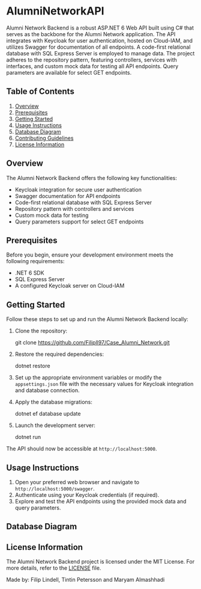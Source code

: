 # AlumniNetworkAPI

Alumni Network Backend is a robust ASP.NET 6 Web API built using C# that serves as the backbone for the Alumni Network application. The API integrates with Keycloak for user authentication, hosted on Cloud-IAM, and utilizes Swagger for documentation of all endpoints. A code-first relational database with SQL Express Server is employed to manage data. The project adheres to the repository pattern, featuring controllers, services with interfaces, and custom mock data for testing all API endpoints. Query parameters are available for select GET endpoints.

## Table of Contents

1. [Overview](#overview)
2. [Prerequisites](#prerequisites)
3. [Getting Started](#getting-started)
4. [Usage Instructions](#usage-instructions)
5. [Database Diagram](#database-diagram)
6. [Contributing Guidelines](#contributing-guidelines)
7. [License Information](#license-information)

## Overview

The Alumni Network Backend offers the following key functionalities:

- Keycloak integration for secure user authentication
- Swagger documentation for API endpoints
- Code-first relational database with SQL Express Server
- Repository pattern with controllers and services
- Custom mock data for testing
- Query parameters support for select GET endpoints

## Prerequisites

Before you begin, ensure your development environment meets the following requirements:

- .NET 6 SDK
- SQL Express Server
- A configured Keycloak server on Cloud-IAM

## Getting Started

Follow these steps to set up and run the Alumni Network Backend locally:

1. Clone the repository:

    git clone https://github.com/Filipll97/Case_Alumni_Network.git
    
2. Restore the required dependencies:

    dotnet restore
    
3. Set up the appropriate environment variables or modify the `appsettings.json` file with the necessary values for Keycloak integration and database connection.

4. Apply the database migrations:
    
    dotnet ef database update

5. Launch the development server:

    dotnet run
    
The API should now be accessible at `http://localhost:5000`.

## Usage Instructions

1. Open your preferred web browser and navigate to `http://localhost:5000/swagger`.
2. Authenticate using your Keycloak credentials (if required).
3. Explore and test the API endpoints using the provided mock data and query parameters.

## Database Diagram

<!-- Insert Database Diagram Here -->

## License Information

The Alumni Network Backend project is licensed under the MIT License. For more details, refer to the [LICENSE](LICENSE) file.

Made by: Filip Lindell, Tintin Petersson and Maryam Almashhadi
